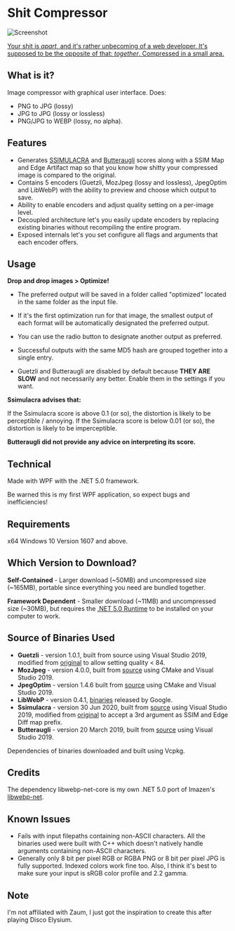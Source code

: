 # Shit Compressor

![Screenshot](https://user-images.githubusercontent.com/43489288/103145948-d03b5c00-477c-11eb-814c-95611c877a92.jpg "Screenshot")

[Your shit is _apart_, and it's rather unbecoming of a web developer. It's supposed to be the opposite of that: _together_. Compressed in a small area.](https://discoelysium.gamepedia.com/Volumetric_Shit_Compressor)

## What is it?

Image compressor with graphical user interface. Does:

- PNG to JPG (lossy)
- JPG to JPG (lossy or lossless)
- PNG/JPG to WEBP (lossy, no alpha).

## Features

- Generates [SSIMULACRA](https://github.com/cloudinary/ssimulacra) and [Butteraugli](https://github.com/google/butteraugli) scores along with a SSIM Map and Edge Artifact map so that you know how shitty your compressed image is compared to the original.
- Contains 5 encoders (Guetzli, MozJpeg (lossy and lossless), JpegOptim and LibWebP) with the ability to preview and choose which output to save.
- Ability to enable encoders and adjust quality setting on a per-image level.
- Decoupled architecture let's you easily update encoders by replacing existing binaries without recompiling the entire program.
- Exposed internals let's you set configure all flags and arguments that each encoder offers.

## Usage

**Drop and drop images > Optimize!**

- The preferred output will be saved in a folder called "optimized" located in the same folder as the input file.

- If it's the first optimization run for that image, the smallest output of each format will be automatically designated the preferred output.
- You can use the radio button to designate another output as preferred.
- Successful outputs with the same MD5 hash are grouped together into a single entry.
- Guetzli and Butteraugli are disabled by default because **THEY ARE SLOW** and not necessarily any better. Enable them in the settings if you want.

**Ssimulacra advises that:**

If the Ssimulacra score is above 0.1 (or so), the distortion is likely to be perceptible / annoying.
If the Ssimulacra score is below 0.01 (or so), the distortion is likely to be imperceptible.

**Butteraugli did not provide any advice on interpreting its score.**

## Technical

Made with WPF with the .NET 5.0 framework.

Be warned this is my first WPF application, so expect bugs and inefficiencies!

## Requirements

x64 Windows 10 Version 1607 and above.

## Which Version to Download?

**Self-Contained** - Larger download (~50MB) and uncompressed size (~165MB), portable since everything you need are bundled together.

**Framework Dependent** - Smaller download (~11MB) and uncompressed size (~30MB), but requires the [.NET 5.0 Runtime](https://dotnet.microsoft.com/download/dotnet/current/runtime) to be installed on your computer to work.

## Source of Binaries Used

- **Guetzli** - version 1.0.1, built from source using Visual Studio 2019, modified from [original](https://github.com/google/guetzli/releases/tag/v1.0.1) to allow setting quality < 84.
- **MozJpeg** - version 4.0.0, built from [source](https://github.com/mozilla/mozjpeg/releases/tag/v4.0.0) using CMake and Visual Studio 2019.
- **JpegOptim** - version 1.4.6 built from [source](https://github.com/tjko/jpegoptim/releases/tag/RELEASE.1.4.6) using CMake and Visual Studio 2019.
- **LibWebP** - version 0.4.1, [binaries](https://storage.googleapis.com/downloads.webmproject.org/releases/webp/index.html) released by Google.
- **Ssimulacra** - version 30 Jun 2020, built from [source](https://gist.github.com/jialiang/c614b72d7b67ae93bcfe437f1b481a52) using Visual Studio 2019, modified from [original](https://github.com/cloudinary/ssimulacra) to accept a 3rd argument as SSIM and Edge Diff map prefix.
- **Butteraugli** - version 20 March 2019, built from [source](https://github.com/google/butteraugli) using Visual Studio 2019.

Dependencies of binaries downloaded and built using Vcpkg.

## Credits

The dependency libwebp-net-core is my own .NET 5.0 port of Imazen's [libwebp-net](https://github.com/imazen/libwebp-net).

## Known Issues

- Fails with input filepaths containing non-ASCII characters. All the binaries used were built with C++ which doesn't natively handle arguments containing non-ASCII characters.
- Generally only 8 bit per pixel RGB or RGBA PNG or 8 bit per pixel JPG is fully supported. Indexed colors work fine too. Also, I think it's best to make sure your input is sRGB color profile and 2.2 gamma.

## Note

I'm not affiliated with Zaum, I just got the inspiration to create this after playing Disco Elysium.
